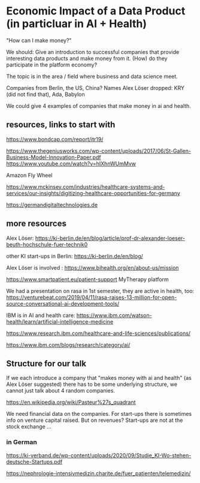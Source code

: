 # Economic Impact of a Data Product (in particluar in AI + Health)

"How can I make money?"

We should: Give an introduction to successful companies that provide interesting data products and make money from it. (How) do they participate in the platform economy?

The topic is in the area / field where business and data science meet.

Companies from Berlin, the US, China? Names Alex Löser dropped: KRY (did not find that), Ada, Babylon

We could give 4 examples of companies that make money in ai and health.

## resources, links to start with

https://www.bondcap.com/report/itr19/ 

https://www.thegeniusworks.com/wp-content/uploads/2017/06/St-Gallen-Business-Model-Innovation-Paper.pdf  
https://www.youtube.com/watch?v=hIXhnWUmMvw 

Amazon Fly Wheel 

https://www.mckinsey.com/industries/healthcare-systems-and-services/our-insights/digitizing-healthcare-opportunities-for-germany

https://germandigitaltechnologies.de

## more resources

Alex Löser: https://ki-berlin.de/en/blog/article/prof-dr-alexander-loeser-beuth-hochschule-fuer-technik0

other KI start-ups in Berlin: https://ki-berlin.de/en/blog/

Alex Löser is involved : https://www.bihealth.org/en/about-us/mission

https://www.smartpatient.eu/patient-support MyTherapy platform

We had a presentation on rasa in 1st semester, they are active in health, too: https://venturebeat.com/2019/04/11/rasa-raises-13-million-for-open-source-conversational-ai-development-tools/

IBM is in AI and health care: https://www.ibm.com/watson-health/learn/artificial-intelligence-medicine

https://www.research.ibm.com/healthcare-and-life-sciences/publications/

https://www.ibm.com/blogs/research/category/ai/

## Structure for our talk

If we each introduce a company that "makes money with ai and health" (as Alex Löser suggested) there has to be some underlying structure, we cannot just talk about 4 random companies. 

https://en.wikipedia.org/wiki/Pasteur%27s_quadrant

We need financial data on the companies. For start-ups there is sometimes info on venture capital raised. But on revenues? Start-ups are not at the stock exchange ...

### in German
https://ki-verband.de/wp-content/uploads/2020/09/Studie_KI-Wo-stehen-deutsche-Startups.pdf

https://nephrologie-intensivmedizin.charite.de/fuer_patienten/telemedizin/ 

